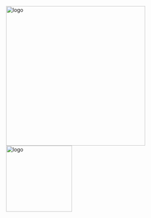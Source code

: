 <img src="https://github-readme-stats.vercel.app/api?username=whjin&show_icons=true" alt="logo" height="380" align="center" />

<img src="https://github-profile-trophy.vercel.app/?username=whjin&theme=flat&column=7" alt="logo" height="180" align="center" />
